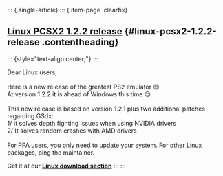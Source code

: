 ::: {.single-article}
::: {.item-page .clearfix}
## [Linux PCSX2 1.2.2 release](/255-linux-pcsx2-1-2-2.html) {#linux-pcsx2-1.2.2-release .contentheading}

::: {style="text-align:center;"}
:::

Dear Linux users,\
\
Here is a new release of the greatest PS2 emulator
😊\
At version 1.2.2 it is ahead of Windows this time
😉\
\
This new release is based on version 1.2.1 plus two additional patches
regarding GSdx:\
1/ It solves depth fighting issues when using NVIDIA drivers\
2/ It solves random crashes with AMD drivers\
\
For PPA users, you only need to update your system. For other Linux
packages, ping the maintainer.

Get it at our **[Linux download
section](/download/releases/linux.html)**
:::
:::
